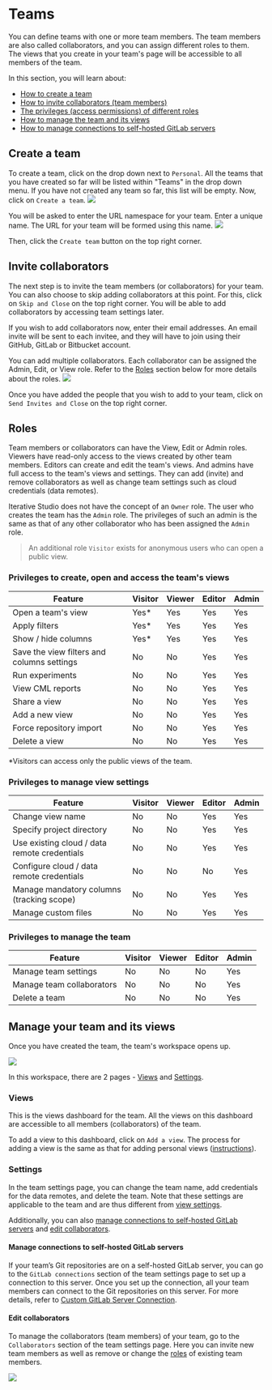 # Teams

You can define teams with one or more team members. The team members are also
called collaborators, and you can assign different roles to them. The views that
you create in your team's page will be accessible to all members of the team.

In this section, you will learn about:

- [How to create a team](#create-a-team)
- [How to invite collaborators (team members)](#invite-collaborators)
- [The privileges (access permissions) of different roles](#roles)
- [How to manage the team and its views](#manage-your-team-and-its-views)
- [How to manage connections to self-hosted GitLab servers](#manage-connections-to-self-hosted-gitlab-servers)

## Create a team

To create a team, click on the drop down next to `Personal`. All the teams that
you have created so far will be listed within "Teams" in the drop down menu. If
you have not created any team so far, this list will be empty. Now, click on
`Create a team`. ![](https://static.iterative.ai/img/studio/team_create.png)

You will be asked to enter the URL namespace for your team. Enter a unique name.
The URL for your team will be formed using this name.
![](https://static.iterative.ai/img/studio/team_enter_name.png)

Then, click the `Create team` button on the top right corner.

## Invite collaborators

The next step is to invite the team members (or collaborators) for your team.
You can also choose to skip adding collaborators at this point. For this, click
on `Skip and Close` on the top right corner. You will be able to add
collaborators by accessing team settings later.

If you wish to add collaborators now, enter their email addresses. An email
invite will be sent to each invitee, and they will have to join using their
GitHub, GitLab or Bitbucket account.

You can add multiple collaborators. Each collaborator can be assigned the Admin,
Edit, or View role. Refer to the [Roles](#roles) section below for more details
about the roles. ![](https://static.iterative.ai/img/studio/team_roles.png)

Once you have added the people that you wish to add to your team, click on
`Send Invites and Close` on the top right corner.

## Roles

Team members or collaborators can have the View, Edit or Admin roles. Viewers
have read-only access to the views created by other team members. Editors can
create and edit the team's views. And admins have full access to the team's
views and settings. They can add (invite) and remove collaborators as well as
change team settings such as cloud credentials (data remotes).

Iterative Studio does not have the concept of an `Owner` role. The user who
creates the team has the `Admin` role. The privileges of such an admin is the
same as that of any other collaborator who has been assigned the `Admin` role.

> An additional role `Visitor` exists for anonymous users who can open a public
> view.

### Privileges to create, open and access the team's views

| Feature                                    | Visitor | Viewer | Editor | Admin |
| ------------------------------------------ | ------- | ------ | ------ | ----- |
| Open a team's view                         | Yes\*   | Yes    | Yes    | Yes   |
| Apply filters                              | Yes\*   | Yes    | Yes    | Yes   |
| Show / hide columns                        | Yes\*   | Yes    | Yes    | Yes   |
| Save the view filters and columns settings | No      | No     | Yes    | Yes   |
| Run experiments                            | No      | No     | Yes    | Yes   |
| View CML reports                           | No      | No     | Yes    | Yes   |
| Share a view                               | No      | No     | Yes    | Yes   |
| Add a new view                             | No      | No     | Yes    | Yes   |
| Force repository import                    | No      | No     | Yes    | Yes   |
| Delete a view                              | No      | No     | Yes    | Yes   |

\*Visitors can access only the public views of the team.

### Privileges to manage view settings

| Feature                                      | Visitor | Viewer | Editor | Admin |
| -------------------------------------------- | ------- | ------ | ------ | ----- |
| Change view name                             | No      | No     | Yes    | Yes   |
| Specify project directory                    | No      | No     | Yes    | Yes   |
| Use existing cloud / data remote credentials | No      | No     | Yes    | Yes   |
| Configure cloud / data remote credentials    | No      | No     | No     | Yes   |
| Manage mandatory columns (tracking scope)    | No      | No     | Yes    | Yes   |
| Manage custom files                          | No      | No     | Yes    | Yes   |

### Privileges to manage the team

| Feature                   | Visitor | Viewer | Editor | Admin |
| ------------------------- | ------- | ------ | ------ | ----- |
| Manage team settings      | No      | No     | No     | Yes   |
| Manage team collaborators | No      | No     | No     | Yes   |
| Delete a team             | No      | No     | No     | Yes   |

## Manage your team and its views

Once you have created the team, the team's workspace opens up.

![](https://static.iterative.ai/img/studio/team_page_v3.png)

In this workspace, there are 2 pages - [Views](#views) and
[Settings](#settings).

### Views

This is the views dashboard for the team. All the views on this dashboard are
accessible to all members (collaborators) of the team.

To add a view to this dashboard, click on `Add a view`. The process for adding a
view is the same as that for adding personal views
([instructions](/doc/studio/user-guide/views/create-view)).

### Settings

In the team settings page, you can change the team name, add credentials for the
data remotes, and delete the team. Note that these settings are applicable to
the team and are thus different from
[view settings](/doc/studio/user-guide/views/view-settings).

Additionally, you can also
[manage connections to self-hosted GitLab servers](#manage-connections-to-self-hosted-gitlab-servers)
and [edit collaborators](#edit-collaborators).

#### **Manage connections to self-hosted GitLab servers**

If your team’s Git repositories are on a self-hosted GitLab server, you can go
to the `GitLab connections` section of the team settings page to set up a
connection to this server. Once you set up the connection, all your team members
can connect to the Git repositories on this server. For more details, refer to
[Custom GitLab Server Connection](/doc/studio/user-guide/connect-custom-gitlab-server).

#### **Edit collaborators**

To manage the collaborators (team members) of your team, go to the
`Collaborators` section of the team settings page. Here you can invite new team
members as well as remove or change the [roles](#roles) of existing team
members.

![](https://static.iterative.ai/img/studio/team_settings_v3.png)
